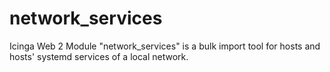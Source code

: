 # network_services
Icinga Web 2 Module "network_services" is a bulk import tool for hosts and hosts' systemd services of a local network.
